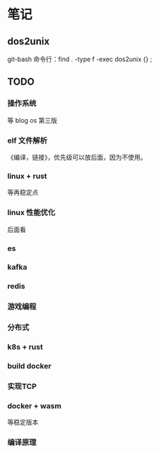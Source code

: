 # 笔记

## dos2unix

git-bash 命令行：find . -type f -exec dos2unix {} \;

## TODO

### 操作系统

等 blog os 第三版

### elf 文件解析

《编译，链接》，优先级可以放后面，因为不使用。

### linux + rust

等再稳定点

### linux 性能优化

后面看

### es

### kafka

### redis

### 游戏编程

### 分布式

### k8s + rust

### build docker

### 实现TCP

### docker + wasm

等稳定版本

### 编译原理
